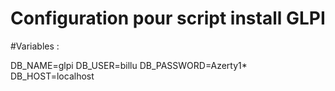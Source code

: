 # Configuration pour script install GLPI

#Variables :

DB_NAME=glpi
DB_USER=billu
DB_PASSWORD=Azerty1*
DB_HOST=localhost
